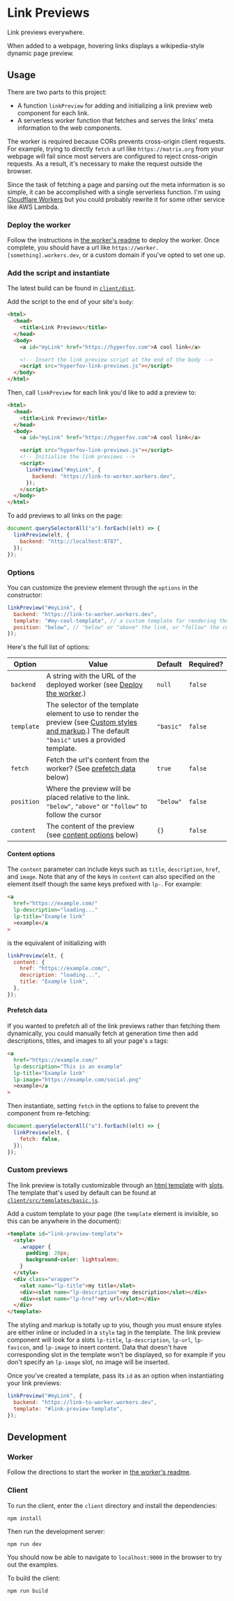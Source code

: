# Link Previews

Link previews everywhere.

When added to a webpage, hovering links displays a wikipedia-style dynamic page preview.

## Usage

There are two parts to this project:

- A function `linkPreview` for adding and initializing a link preview web component for each link.
- A serverless worker function that fetches and serves the links' meta information to the web components.

The worker is required because CORs prevents cross-origin client requests. For example, trying to directly `fetch` a url like `https://matrix.org` from your webpage will fail since most servers are configured to reject cross-origin requests. As a result, it's necessary to make the request outside the browser.

Since the task of fetching a page and parsing out the meta information is so simple, it can be accomplished with a single serverless function. I'm using [Cloudflare Workers](https://workers.cloudflare.com/) but you could probably rewrite it for some other service like AWS Lambda.

### Deploy the worker

Follow the instructions in [the worker's readme](worker/README.md) to deploy the worker. Once complete, you should have a url like `https://worker.[something].workers.dev`, or a custom domain if you've opted to set one up.

### Add the script and instantiate

The latest build can be found in [`client/dist`](/client/dist/).

Add the script to the end of your site's `body`:

```html
<html>
  <head>
    <title>Link Previews</title>
  </head>
  <body>
    <a id="myLink" href="https://hyperfov.com">A cool link</a>

    <!-- Insert the link preview script at the end of the body -->
    <script src="hyperfov-link-previews.js"></script>
  </body>
</html>
```

Then, call `linkPreview` for each link you'd like to add a preview to:

```html
<html>
  <head>
    <title>Link Previews</title>
  </head>
  <body>
    <a id="myLink" href="https://hyperfov.com">A cool link</a>

    <script src="hyperfov-link-previews.js"></script>
    <!-- Initialize the link previews -->
    <script>
      linkPreview("#myLink", {
        backend: "https://link-to-worker.workers.dev",
      });
    </script>
  </body>
</html>
```

To add previews to all links on the page:

```js
document.querySelectorAll("a").forEach((elt) => {
  linkPreview(elt, {
    backend: "http://localhost:8787",
  });
});
```

### Options

You can customize the preview element through the `options` in the constructor:

```js
linkPreview("#myLink", {
  backend: "https://link-to-worker.workers.dev",
  template: "#my-cool-template", // a custom template for rendering the preview
  position: "below", // "below" or "above" the link, or "follow" the cursor
});
```

Here's the full list of options:

| Option     | Value                                                                                                                                                                 | Default   | Required? |
| ---------- | --------------------------------------------------------------------------------------------------------------------------------------------------------------------- | --------- | --------- |
| `backend`  | A string with the URL of the deployed worker (see [Deploy the worker](#deploy-the-worker).)                                                                           | `null`    | `false`   |
| `template` | The selector of the template element to use to render the preview (see [Custom styles and markup](#custom-previews).) The default `"basic"` uses a provided template. | `"basic"` | `false`   |
| `fetch`    | Fetch the url's content from the worker? (See [prefetch data](#prefetch-data) below)                                                                                  | `true`    | `false`   |
| `position` | Where the preview will be placed relative to the link. `"below"`, `"above"` or `"follow"` to follow the cursor                                                        | `"below"` | `false`   |
| `content`  | The content of the preview (see [content options](#content-options) below)                                                                                            | `{}`      | `false`   |

#### Content options

The `content` parameter can include keys such as `title`, `description`, `href`, and `image`. Note that any of the keys in `content` can also specified on the element itself though the same keys prefixed with `lp-`. For example:

```html
<a
  href="https://example.com/"
  lp-description="loading..."
  lp-title="Example link"
  >example</a
>
```

is the equivalent of initializing with

```js
linkPreview(elt, {
  content: {
    href: "https://example.com/",
    description: "loading...",
    title: "Example link",
  },
});
```

#### Prefetch data

If you wanted to prefetch all of the link previews rather than fetching them dynamically, you could manually fetch at generation time then add descriptions, titles, and images to all your page's `a` tags:

```html
<a
  href="https://example.com/"
  lp-description="This is an example"
  lp-title="Example link"
  lp-image="https://example.com/social.png"
  >example</a
>
```

Then instantiate, setting `fetch` in the options to false to prevent the component from re-fetching:

```js
document.querySelectorAll("a").forEach((elt) => {
  linkPreview(elt, {
    fetch: false,
  });
});
```

### Custom previews

The link preview is totally customizable through an [html template](https://developer.mozilla.org/en-US/docs/Web/HTML/Element/template) with [slots](https://developer.mozilla.org/en-US/docs/Web/HTML/Element/slot). The template that's used by default can be found at [`client/src/templates/basic.js`](/client/src/templates/basic.js).

Add a custom template to your page (the `template` element is invisible, so this can be anywhere in the document):

```html
<template id="link-preview-template">
  <style>
    .wrapper {
      padding: 20px;
      background-color: lightsalmon;
    }
  </style>
  <div class="wrapper">
    <slot name="lp-title">my title</slot>
    <div><slot name="lp-description">my description</slot></div>
    <div><slot name="lp-href">my url</slot></div>
  </div>
</template>
```

The styling and markup is totally up to you, though you must ensure styles are either inline or included in a `style` tag in the template. The link preview component will look for a slots `lp-title`, `lp-description`, `lp-url`, `lp-favicon`, and `lp-image` to insert content. Data that doesn't have corresponding slot in the template won't be displayed, so for example if you don't specify an `lp-image` slot, no image will be inserted.

Once you've created a template, pass its `id` as an option when instantiating your link previews:

```js
linkPreview("#myLink", {
  backend: "https://link-to-worker.workers.dev",
  template: "#link-preview-template",
});
```

## Development

### Worker

Follow the directions to start the worker in [the worker's readme](worker/README.md).

### Client

To run the client, enter the `client` directory and install the dependencies:

```
npm install
```

Then run the development server:

```
npm run dev
```

You should now be able to navigate to `localhost:9000` in the browser to try out the examples.

To build the client:

```
npm run build
```
